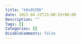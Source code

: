 ```yaml
---
title: "k8s的CRD"
date: 2021-04-22T23:08:52+08:00
Description: ""
Tags: []
Categories: []
DisableComments: false
---
```

